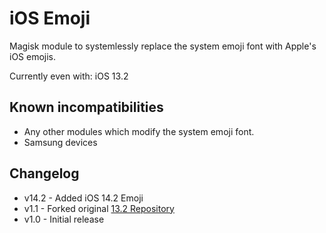 # iOS Emoji 
Magisk module to systemlessly replace the system emoji font with Apple's iOS emojis.

Currently even with: iOS 13.2

## Known incompatibilities
* Any other modules which modify the system emoji font.
* Samsung devices

## Changelog
* v14.2 - Added iOS 14.2 Emoji
* v1.1 - Forked original [13.2 Repository](https://github.com/tychoregter/ios13emoji)
* v1.0 - Initial release
